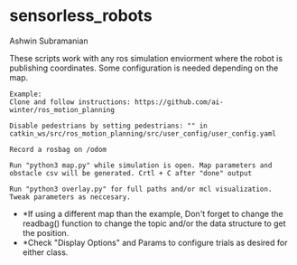 # sensorless_robots

Ashwin Subramanian

These scripts work with any ros simulation enviorment where the robot is publishing coordinates. Some configuration is needed depending on the map.


    Example:
    Clone and follow instructions: https://github.com/ai-winter/ros_motion_planning

    Disable pedestrians by setting pedestrians: "" in catkin_ws/src/ros_motion_planning/src/user_config/user_config.yaml

    Record a rosbag on /odom

    Run "python3 map.py" while simulation is open. Map parameters and obstacle csv will be generated. Crtl + C after "done" output

    Run "python3 overlay.py" for full paths and/or mcl visualization. Tweak parameters as neccesary.

 - *If using a different map than the example, Don't forget to change the readbag() function to change the topic and/or the data structure to get the position.
 - *Check "Display Options" and Params to configure trials as desired for either class.